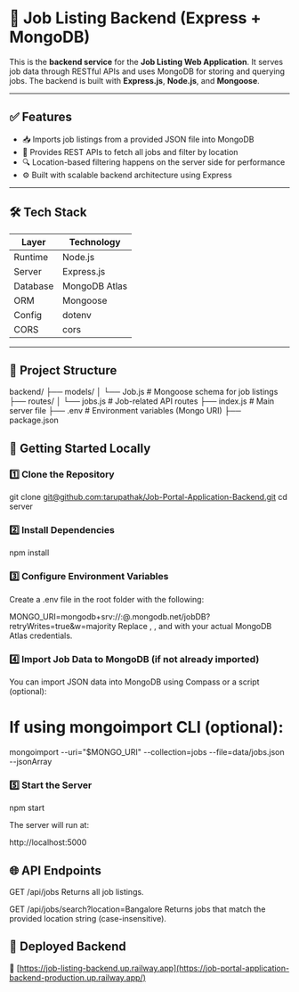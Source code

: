 # 🧠 Job Listing Backend (Express + MongoDB)

This is the **backend service** for the **Job Listing Web Application**. It serves job data through RESTful APIs and uses MongoDB for storing and querying jobs. The backend is built with **Express.js**, **Node.js**, and **Mongoose**.

---

## ✅ Features

- 📥 Imports job listings from a provided JSON file into MongoDB
- 📡 Provides REST APIs to fetch all jobs and filter by location
- 🔍 Location-based filtering happens on the server side for performance
- ⚙️ Built with scalable backend architecture using Express

---

## 🛠️ Tech Stack

| Layer     | Technology          |
|-----------|---------------------|
| Runtime   | Node.js             |
| Server    | Express.js          |
| Database  | MongoDB Atlas       |
| ORM       | Mongoose            |
| Config    | dotenv              |
| CORS      | cors                |

---

## 📁 Project Structure

backend/
├── models/
│ └── Job.js # Mongoose schema for job listings
├── routes/
│ └── jobs.js # Job-related API routes
├── index.js # Main server file
├── .env # Environment variables (Mongo URI)
├── package.json

## 🚀 Getting Started Locally

### 1️⃣ Clone the Repository

git clone [git@github.com:tarupathak/Job-Portal-Application-Backend.git](https://github.com/tarupathak/Job-Portal-Application-Backend.git)
cd server

### 2️⃣ Install Dependencies

npm install

### 3️⃣ Configure Environment Variables

Create a .env file in the root folder with the following:

MONGO_URI=mongodb+srv://<username>:<password>@<your-cluster>.mongodb.net/jobDB?retryWrites=true&w=majority
Replace <username>, <password>, and <your-cluster> with your actual MongoDB Atlas credentials.

### 4️⃣ Import Job Data to MongoDB (if not already imported)

You can import JSON data into MongoDB using Compass or a script (optional):

# If using mongoimport CLI (optional):
mongoimport --uri="$MONGO_URI" --collection=jobs --file=data/jobs.json --jsonArray

### 5️⃣ Start the Server

npm start

The server will run at:

http://localhost:5000

## 🌐 API Endpoints

GET /api/jobs
Returns all job listings.

GET /api/jobs/search?location=Bangalore
Returns jobs that match the provided location string (case-insensitive).

## 📡 Deployed Backend

🔗 [https://job-listing-backend.up.railway.app](https://job-portal-application-backend-production.up.railway.app/)
